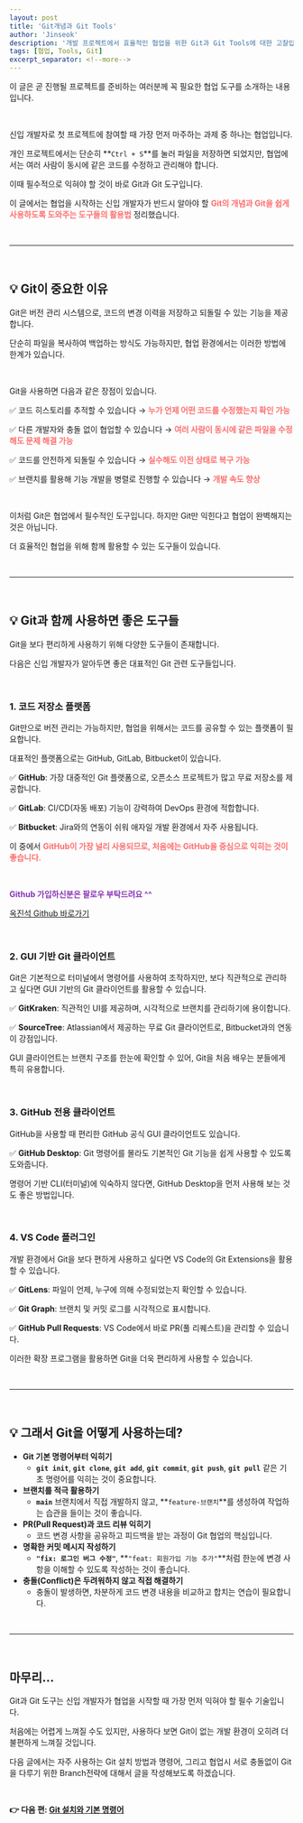 ```yaml
---
layout: post
title: 'Git개념과 Git Tools'
author: 'Jinseok'
description: '개발 프로젝트에서 효율적인 협업을 위한 Git과 Git Tools에 대한 고찰입니다.'
tags: [협업, Tools, Git]
excerpt_separator: <!--more-->
---
```


이 글은 곧 진행될 프로젝트를 준비하는 여러분께 꼭 필요한 협업 도구를 소개하는 내용입니다.

<!--more-->

<br>

신입 개발자로 첫 프로젝트에 참여할 때 가장 먼저 마주하는 과제 중 하나는 협업입니다.

개인 프로젝트에서는 단순히 **`Ctrl + S`**를 눌러 파일을 저장하면 되었지만, 협업에서는 여러 사람이 동시에 같은 코드를 수정하고 관리해야 합니다.

이때 필수적으로 익혀야 할 것이 바로 Git과 Git 도구입니다.

이 글에서는 협업을 시작하는 신입 개발자가 반드시 알아야 할 <span style="color:rgb(254, 109, 109)">**Git의 개념과 Git을 쉽게 사용하도록 도와주는 도구들의 활용법**</span> 정리했습니다.

<br>

---

<br>

## 💡 Git이 중요한 이유

Git은 버전 관리 시스템으로, 코드의 변경 이력을 저장하고 되돌릴 수 있는 기능을 제공합니다.

단순히 파일을 복사하여 백업하는 방식도 가능하지만, 협업 환경에서는 이러한 방법에 한계가 있습니다.

<br>

Git을 사용하면 다음과 같은 장점이 있습니다.

✅ 코드 히스토리를 추적할 수 있습니다 → <span style="color:rgb(254, 109, 109)">**누가 언제 어떤 코드를 수정했는지 확인 가능**</span>

✅ 다른 개발자와 충돌 없이 협업할 수 있습니다 → <span style="color:rgb(254, 109, 109)">**여러 사람이 동시에 같은 파일을 수정해도 문제 해결 가능**</span>

✅ 코드를 안전하게 되돌릴 수 있습니다 → <span style="color:rgb(254, 109, 109)">**실수해도 이전 상태로 복구 가능**</span>

✅ 브랜치를 활용해 기능 개발을 병렬로 진행할 수 있습니다 → <span style="color:rgb(254, 109, 109)">**개발 속도 향상**</span>

<br>

이처럼 Git은 협업에서 필수적인 도구입니다. 하지만 Git만 익힌다고 협업이 완벽해지는 것은 아닙니다.

더 효율적인 협업을 위해 함께 활용할 수 있는 도구들이 있습니다.

<br>

---

<br>

## 💡 Git과 함께 사용하면 좋은 도구들

Git을 보다 편리하게 사용하기 위해 다양한 도구들이 존재합니다.

다음은 신입 개발자가 알아두면 좋은 대표적인 Git 관련 도구들입니다.

<br>

### 1. 코드 저장소 플랫폼

Git만으로 버전 관리는 가능하지만, 협업을 위해서는 코드를 공유할 수 있는 플랫폼이 필요합니다.

대표적인 플랫폼으로는 GitHub, GitLab, Bitbucket이 있습니다.

✅ **GitHub**: 가장 대중적인 Git 플랫폼으로, 오픈소스 프로젝트가 많고 무료 저장소를 제공합니다.

✅ **GitLab**: CI/CD(자동 배포) 기능이 강력하여 DevOps 환경에 적합합니다.

✅ **Bitbucket**: Jira와의 연동이 쉬워 애자일 개발 환경에서 자주 사용됩니다.

이 중에서 <span style="color:rgb(254, 109, 109)">**GitHub이 가장 널리 사용되므로, 처음에는 GitHub을 중심으로 익히는 것이 좋습니다.**</span>

<br>

<span style="color:rgb(136, 51, 182)">**Github 가입하신분은 팔로우 부탁드려요 ^^**

[옥진석 Github 바로가기](https://github.com/JJOK97)

<br>

### 2. GUI 기반 Git 클라이언트

Git은 기본적으로 터미널에서 명령어를 사용하여 조작하지만, 보다 직관적으로 관리하고 싶다면 GUI 기반의 Git 클라이언트를 활용할 수 있습니다.

✅ **GitKraken**: 직관적인 UI를 제공하며, 시각적으로 브랜치를 관리하기에 용이합니다.

✅ **SourceTree**: Atlassian에서 제공하는 무료 Git 클라이언트로, Bitbucket과의 연동이 강점입니다.

GUI 클라이언트는 브랜치 구조를 한눈에 확인할 수 있어, Git을 처음 배우는 분들에게 특히 유용합니다.

<br>

### 3. GitHub 전용 클라이언트

GitHub을 사용할 때 편리한 GitHub 공식 GUI 클라이언트도 있습니다.

✅ **GitHub Desktop**: Git 명령어를 몰라도 기본적인 Git 기능을 쉽게 사용할 수 있도록 도와줍니다.

명령어 기반 CLI(터미널)에 익숙하지 않다면, GitHub Desktop을 먼저 사용해 보는 것도 좋은 방법입니다.

<br>

### 4. VS Code 플러그인

개발 환경에서 Git을 보다 편하게 사용하고 싶다면 VS Code의 Git Extensions을 활용할 수 있습니다.

✅ **GitLens**: 파일이 언제, 누구에 의해 수정되었는지 확인할 수 있습니다.

✅ **Git Graph**: 브랜치 및 커밋 로그를 시각적으로 표시합니다.

✅ **GitHub Pull Requests**: VS Code에서 바로 PR(풀 리퀘스트)을 관리할 수 있습니다.

이러한 확장 프로그램을 활용하면 Git을 더욱 편리하게 사용할 수 있습니다.

<br>

---

<br>

## 💡 그래서 Git을 어떻게 사용하는데?

-   **Git 기본 명령어부터 익히기**
    -   **`git init`**, **`git clone`**, **`git add`**, **`git commit`**, **`git push`**, **`git pull`** 같은 기초 명령어를 익히는 것이 중요합니다.
-   **브랜치를 적극 활용하기**
    -   **`main`** 브랜치에서 직접 개발하지 않고, **`feature-브랜치`**를 생성하여 작업하는 습관을 들이는 것이 좋습니다.
-   **PR(Pull Request)과 코드 리뷰 익히기**
    -   코드 변경 사항을 공유하고 피드백을 받는 과정이 Git 협업의 핵심입니다.
-   **명확한 커밋 메시지 작성하기**
    -   **`"fix: 로그인 버그 수정"`**, **`"feat: 회원가입 기능 추가"`**처럼 한눈에 변경 사항을 이해할 수 있도록 작성하는 것이 좋습니다.
-   **충돌(Conflict)은 두려워하지 않고 직접 해결하기**
    -   충돌이 발생하면, 차분하게 코드 변경 내용을 비교하고 합치는 연습이 필요합니다.

<br>

---

<br>

## 마무리…

Git과 Git 도구는 신입 개발자가 협업을 시작할 때 가장 먼저 익혀야 할 필수 기술입니다.

처음에는 어렵게 느껴질 수도 있지만, 사용하다 보면 Git이 없는 개발 환경이 오히려 더 불편하게 느껴질 것입니다.

다음 글에서는 자주 사용하는 Git 설치 방법과 명령어, 그리고 협업시 서로 충돌없이 Git을 다루기 위한 Branch전략에 대해서 글을 작성해보도록 하겠습니다.

<br>

**👉 다음 편: [Git 설치와 기본 명령어](https://jjok97.github.io/2025-03-10/git-guide-2)**

<br>
